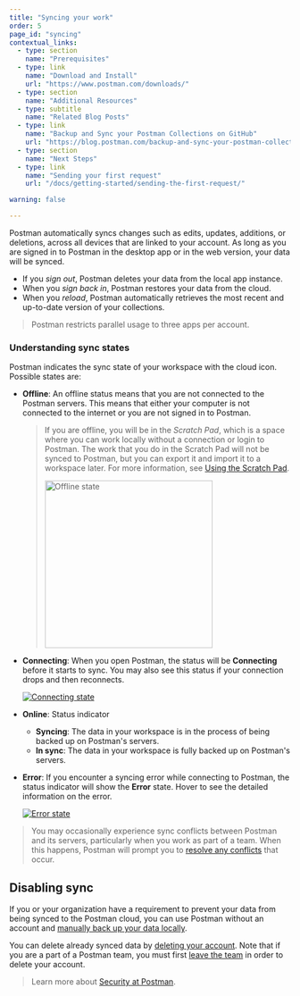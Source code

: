 ```yaml
---
title: "Syncing your work"
order: 5
page_id: "syncing"
contextual_links:
  - type: section
    name: "Prerequisites"
  - type: link
    name: "Download and Install"
    url: "https://www.postman.com/downloads/"
  - type: section
    name: "Additional Resources"
  - type: subtitle
    name: "Related Blog Posts"
  - type: link
    name: "Backup and Sync your Postman Collections on GitHub"
    url: "https://blog.postman.com/backup-and-sync-your-postman-collections-on-github/"
  - type: section
    name: "Next Steps"
  - type: link
    name: "Sending your first request"
    url: "/docs/getting-started/sending-the-first-request/"

warning: false

---
```


Postman automatically syncs changes such as edits, updates, additions, or deletions, across all devices that are linked to your account. As long as you are signed in to Postman in the desktop app or in the web version, your data will be synced.

* If you _sign out_, Postman deletes your data from the local app instance.
* When you _sign back in_, Postman restores your data from the cloud.
* When you _reload_, Postman automatically retrieves the most recent and up-to-date version of your collections.

> Postman restricts parallel usage to three apps per account.

### Understanding sync states

Postman indicates the sync state of your workspace with the cloud icon. Possible states are:

* **Offline**: An offline status means that you are not connected to the Postman servers. This means that either your computer is not connected to the internet or you are not signed in to Postman.

    > If you are offline, you will be in the _Scratch Pad_, which is a space where you can work locally without a connection or login to Postman. The work that you do in the Scratch Pad will not be synced to Postman, but you can export it and import it to a workspace later. For more information, see [Using the Scratch Pad](/docs/getting-started/using-scratch-pad/).
    >
    > <img alt="Offline state" src="https://assets.postman.com/postman-docs/scratch-pad-logged-out.jpg" width="300px" />

* **Connecting**: When you open Postman, the status will be **Connecting** before it starts to sync. You may also see this status if your connection drops and then reconnects.

    [![Connecting state](https://assets.postman.com/postman-docs/connecting-state.jpg)](https://assets.postman.com/postman-docs/connecting-state.jpg)

* **Online**: Status indicator

    * **Syncing**: The data in your workspace is in the process of being backed up on Postman's servers.
    * **In sync**: The data in your workspace is fully backed up on Postman's servers.

* **Error**: If you encounter a syncing error while connecting to Postman, the status indicator will show the **Error** state. Hover to see the detailed information on the error.

    [![Error state](https://assets.postman.com/postman-docs/error-state-v2.jpg)](https://assets.postman.com/postman-docs/error-state-v2.jpg)

> You may occasionally experience sync conflicts between Postman and its servers, particularly when you work as part of a team. When this happens, Postman will prompt you to [resolve any conflicts](/docs/collaborating-in-postman/using-workspaces/conflicts/) that occur.

## Disabling sync

If you or your organization have a requirement to prevent your data from being synced to the Postman cloud, you can use Postman without an account and [manually back up your data locally](/docs/getting-started/importing-and-exporting-data/#exporting-postman-data).

You can delete already synced data by [deleting your account](#deleting-your-postman-account). Note that if you are a part of a Postman team, you must first [leave the team](/docs/collaborating-in-postman/collaboration-intro/#leaving-a-team) in order to delete your account.

> Learn more about [Security at Postman](https://www.postman.com/trust/security/).

